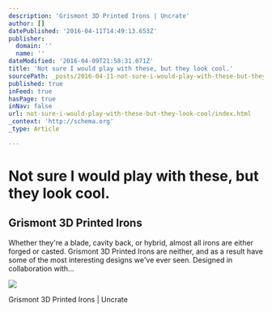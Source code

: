 ```yaml
---
description: 'Grismont 3D Printed Irons | Uncrate'
author: []
datePublished: '2016-04-11T14:49:13.653Z'
publisher:
  domain: ''
  name: ''
dateModified: '2016-04-09T21:58:31.071Z'
title: 'Not sure I would play with these, but they look cool.'
sourcePath: _posts/2016-04-11-not-sure-i-would-play-with-these-but-they-look-cool.md
published: true
inFeed: true
hasPage: true
inNav: false
url: not-sure-i-would-play-with-these-but-they-look-cool/index.html
_context: 'http://schema.org'
_type: Article

---
```

# Not sure I would play with these, but they look cool.

<article style=""><h1>Grismont 3D Printed Irons</h1><p>Whether they're a blade, cavity back, or hybrid, almost all irons are either forged or casted. Grismont 3D Printed Irons are neither, and as a result have some of the most interesting designs we've ever seen. Designed in collaboration with...</p><img src="http://uncrate.com/p/2016/04/clubs.jpg" /></article>

Grismont 3D Printed Irons | Uncrate